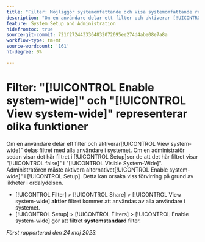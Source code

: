 ```yaml
---
title: "Filter: Möjliggör systemomfattande och Visa systemomfattande representerar olika funktioner"
description: "Om en användare delar ett filter och aktiverar [!UICONTROL View system-wide] om du vill att filtret ska delas med alla användare i systemet. Om en administratör sedan visar det här filtret i [!UICONTROL Setup]ser de att det här filtret visas [!UICONTROL false] i [!UICONTROL Visible System-Wide] kolumn. Administratören måste aktivera [!UICONTROL Enable system-wide] i installationsprogrammet. Detta kan skapa viss förvirring på grund av likheter i ordalydelsen."
feature: System Setup and Administration
hidefromtoc: true
source-git-commit: 721f2724433364832072695ee274d4abe08e7a8a
workflow-type: tm+mt
source-wordcount: '161'
ht-degree: 0%

---
```



# Filter: &quot;[!UICONTROL Enable system-wide]&quot; och &quot;[!UICONTROL View system-wide]&quot; representerar olika funktioner

Om en användare delar ett filter och aktiverar[!UICONTROL View system-wide]&quot; delas filtret med alla användare i systemet. Om en administratör sedan visar det här filtret i [!UICONTROL Setup]ser de att det här filtret visar &quot;[!UICONTROL false]&quot; i &quot;[!UICONTROL Visible System-Wide]&quot;. Administratören måste aktivera alternativet[!UICONTROL Enable system-wide]&quot; i [!UICONTROL Setup]. Detta kan orsaka viss förvirring på grund av likheter i ordalydelsen.

* [!UICONTROL Filter] > [!UICONTROL Share] > [!UICONTROL View system-wide] **aktier** filtret kommer att användas av alla användare i systemet.
* [!UICONTROL Setup] > [!UICONTROL Filters] > [!UICONTROL Enable system-wide] gör att filtret **systemstandard** filter.

_Först rapporterad den 24 maj 2023._

